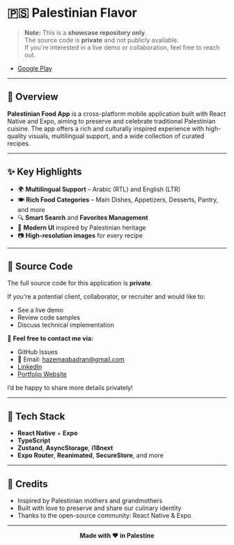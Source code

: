# 🇵🇸 Palestinian Flavor

> **Note:** This is a **showcase repository only**.  
> The source code is **private** and not publicly available.  
> If you're interested in a live demo or collaboration, feel free to reach out.

- [Google Play](https://play.google.com/store/apps/details?id=com.hazzembadran.palestinianflavor) 

---

## 📖 Overview

**Palestinian Food App** is a cross-platform mobile application built with React Native and Expo, aiming to preserve and celebrate traditional Palestinian cuisine. The app offers a rich and culturally inspired experience with high-quality visuals, multilingual support, and a wide collection of curated recipes.

---

## ✨ Key Highlights

- 🌍 **Multilingual Support** – Arabic (RTL) and English (LTR)
- 🍽️ **Rich Food Categories** – Main Dishes, Appetizers, Desserts, Pantry, and more
- 🔍 **Smart Search** and **Favorites Management**
- 🎨 **Modern UI** inspired by Palestinian heritage
- 📷 **High-resolution images** for every recipe

---

## 🔐 Source Code

The full source code for this application is **private**.

If you're a potential client, collaborator, or recruiter and would like to:

- See a live demo  
- Review code samples  
- Discuss technical implementation  

📩 **Feel free to contact me via:**

- GitHub Issues
- 📧 Email: [hazemaqbadran@gmail.com](mailto:hazemaqbadran@gmail.com)
- [LinkedIn](https://www.linkedin.com/in/hazembadran)  
- [Portfolio Website](https://hazembadran.com)

I’d be happy to share more details privately!

---

## 📱 Tech Stack

- **React Native** + **Expo**
- **TypeScript**
- **Zustand**, **AsyncStorage**, **i18next**
- **Expo Router**, **Reanimated**, **SecureStore**, and more

---

## 🙏 Credits

- Inspired by Palestinian mothers and grandmothers  
- Built with love to preserve and share our culinary identity  
- Thanks to the open-source community: React Native & Expo

---

<div align="center">
  <strong>Made with ❤️ in Palestine</strong>
</div>
